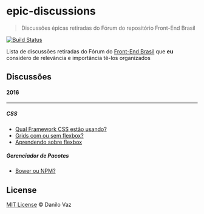 # epic-discussions
> Discussões épicas retiradas do Fórum do repositório Front-End Brasil

[![Build Status](https://travis-ci.org/danilovaz/epic-discussions.svg?branch=master)](https://travis-ci.org/danilovaz/epic-discussions)

Lista de discussões retiradas do Fórum do [Front-End Brasil](https://github.com/frontendbr/forum) que **eu** considero de relevância e importância tê-los organizados

## Discussões

#### 2016
---

##### CSS

- [Qual Framework CSS estão usando?](https://github.com/frontendbr/forum/issues/16)
- [Grids com ou sem flexbox?](https://github.com/frontendbr/forum/issues/13)
- [Aprendendo sobre flexbox](https://github.com/frontendbr/forum/issues/80)

##### Gerenciador de Pacotes

- [Bower ou NPM?](https://github.com/frontendbr/forum/issues/17)


## License

[MIT License](http://danilovaz.mit-license.org/) © Danilo Vaz

